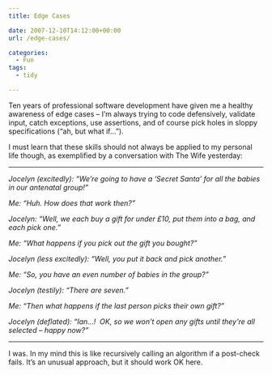 ```yaml
---
title: Edge Cases

date: 2007-12-10T14:12:00+00:00
url: /edge-cases/

categories:
  - Fun
tags:
  - tidy

---
```

Ten years of professional software development have given me a healthy awareness of edge cases &#8211; I’m always trying to code defensively, validate input, catch exceptions, use assertions, and of course pick holes in sloppy specifications (&#8220;ah, but what if&#8230;&#8221;).

I must learn that these skills should not always be applied to my personal life though, as exemplified by a conversation with The Wife yesterday:

* * *

_Jocelyn (excitedly): &#8220;We’re going to have a &#8216;Secret Santa’ for all the babies in our antenatal group!&#8221;_

_Me: &#8220;Huh. How does that work then?&#8221;_

_Jocelyn: &#8220;Well, we each buy a gift for under £10, put them into a bag, and each pick one.&#8221;_

_Me: &#8220;What happens if you pick out the gift you bought?&#8221;_

_Jocelyn (less excitedly): &#8220;Well, you put it back and pick another.&#8221;_

_Me: &#8220;So, you have an even number of babies in the group?&#8221;_

_Jocelyn (testily): &#8220;There are seven.&#8221;_

_Me: &#8220;Then what happens if the last person picks their own gift?&#8221;_

_Jocelyn (deflated): &#8220;Ian&#8230;!  OK, so we won’t open any gifts until they’re all selected &#8211; happy now?&#8221;_

* * *

I was. In my mind this is like recursively calling an algorithm if a post-check fails. It’s an unusual approach, but it should work OK here.